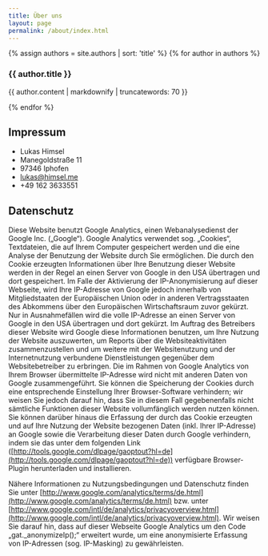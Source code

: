 ```yaml
---
title: Über uns
layout: page
permalink: /about/index.html
---
```


{% assign authors = site.authors | sort: 'title' %}
{% for author in authors %}
<section class="ampstart-related-article-section p3 mb4 border-top border-bottom">
    <article class="ampstart-related-article">
        <h3>{{ author.title }}</h3>
        <amp-img layout="fixed" height="80" width="80" class="round" src="{{ author.image }}"></amp-img>
        <p class="mb2">
          {{ author.content | markdownify | truncatewords: 70 }}
        </p>
    </article>
  </section>
{% endfor %}

## Impressum
- Lukas Himsel  
- Manegoldstraße 11  
- 97346 Iphofen  
- lukas@himsel.me  
- +49 162 3633551

## Datenschutz

Diese Website benutzt Google Analytics, einen Webanalysedienst der Google Inc. („Google“). Google Analytics verwendet sog. „Cookies“, Textdateien, die auf Ihrem Computer gespeichert werden und die eine Analyse der Benutzung der Website durch Sie ermöglichen. Die durch den Cookie erzeugten Informationen über Ihre Benutzung dieser Website werden in der Regel an einen Server von Google in den USA übertragen und dort gespeichert. Im Falle der Aktivierung der IP-Anonymisierung auf dieser Webseite, wird Ihre IP-Adresse von Google jedoch innerhalb von Mitgliedstaaten der Europäischen Union oder in anderen Vertragsstaaten des Abkommens über den Europäischen Wirtschaftsraum zuvor gekürzt. Nur in Ausnahmefällen wird die volle IP-Adresse an einen Server von Google in den USA übertragen und dort gekürzt. Im Auftrag des Betreibers dieser Website wird Google diese Informationen benutzen, um Ihre Nutzung der Website auszuwerten, um Reports über die Websiteaktivitäten zusammenzustellen und um weitere mit der Websitenutzung und der Internetnutzung verbundene Dienstleistungen gegenüber dem Websitebetreiber zu erbringen. Die im Rahmen von Google Analytics von Ihrem Browser übermittelte IP-Adresse wird nicht mit anderen Daten von Google zusammengeführt. Sie können die Speicherung der Cookies durch eine entsprechende Einstellung Ihrer Browser-Software verhindern; wir weisen Sie jedoch darauf hin, dass Sie in diesem Fall gegebenenfalls nicht sämtliche Funktionen dieser Website vollumfänglich werden nutzen können. Sie können darüber hinaus die Erfassung der durch das Cookie erzeugten und auf Ihre Nutzung der Website bezogenen Daten (inkl. Ihrer IP-Adresse) an Google sowie die Verarbeitung dieser Daten durch Google verhindern, indem sie das unter dem folgenden Link ([http://tools.google.com/dlpage/gaoptout?hl=de](http://tools.google.com/dlpage/gaoptout?hl=de)) verfügbare Browser-Plugin herunterladen und installieren.

Nähere Informationen zu Nutzungsbedingungen und Datenschutz finden Sie unter [http://www.google.com/analytics/terms/de.html](http://www.google.com/analytics/terms/de.html) bzw. unter [http://www.google.com/intl/de/analytics/privacyoverview.html](http://www.google.com/intl/de/analytics/privacyoverview.html). Wir weisen Sie darauf hin, dass auf dieser Webseite Google Analytics um den Code „gat._anonymizeIp();“ erweitert wurde, um eine anonymisierte Erfassung von IP-Adressen (sog. IP-Masking) zu gewährleisten.
